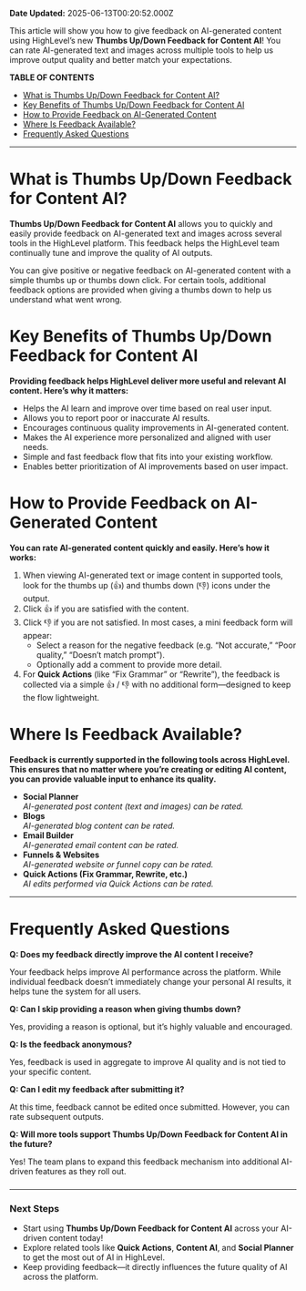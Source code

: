 **Date Updated:** 2025-06-13T00:20:52.000Z

This article will show you how to give feedback on AI-generated content using HighLevel’s new **Thumbs Up/Down Feedback for Content AI**! You can rate AI-generated text and images across multiple tools to help us improve output quality and better match your expectations.

  
**TABLE OF CONTENTS**

* [What is Thumbs Up/Down Feedback for Content AI?](#What-is-Thumbs-Up/Down-Feedback-for-Content-AI?)
* [Key Benefits of Thumbs Up/Down Feedback for Content AI](#Key-Benefits-of-Thumbs-Up/Down-Feedback-for-Content-AI)
* [How to Provide Feedback on AI-Generated Content](#How-to-Provide-Feedback-on-AI-Generated-Content)
* [Where Is Feedback Available?](#Where-Is-Feedback-Available?)
* [Frequently Asked Questions](#Frequently-Asked-Questions)

---

# **What is Thumbs Up/Down Feedback for Content AI?**

  
**Thumbs Up/Down Feedback for Content AI** allows you to quickly and easily provide feedback on AI-generated text and images across several tools in the HighLevel platform. This feedback helps the HighLevel team continually tune and improve the quality of AI outputs.

  
You can give positive or negative feedback on AI-generated content with a simple thumbs up or thumbs down click. For certain tools, additional feedback options are provided when giving a thumbs down to help us understand what went wrong.

  
# **Key Benefits of Thumbs Up/Down Feedback for Content AI**

  
**Providing feedback helps HighLevel deliver more useful and relevant AI content. Here’s why it matters:**

* Helps the AI learn and improve over time based on real user input.
* Allows you to report poor or inaccurate AI results.
* Encourages continuous quality improvements in AI-generated content.
* Makes the AI experience more personalized and aligned with user needs.
* Simple and fast feedback flow that fits into your existing workflow.
* Enables better prioritization of AI improvements based on user impact.

#   

# **How to Provide Feedback on AI-Generated Content**

  
**You can rate AI-generated content quickly and easily. Here’s how it works:**

1. When viewing AI-generated text or image content in supported tools, look for the thumbs up (:+1:) and thumbs down (:-1:) icons under the output.
2. Click :+1: if you are satisfied with the content.
3. Click :-1: if you are not satisfied. In most cases, a mini feedback form will appear:  
   * Select a reason for the negative feedback (e.g. “Not accurate,” “Poor quality,” “Doesn’t match prompt”).  
   * Optionally add a comment to provide more detail.
4. For **Quick Actions** (like “Fix Grammar” or “Rewrite”), the feedback is collected via a simple :+1: / :-1: with no additional form—designed to keep the flow lightweight.

  
# **Where Is Feedback Available?**

  
**Feedback is currently supported in the following tools across HighLevel. This ensures that no matter where you’re creating or editing AI content, you can provide valuable input to enhance its quality.**

* **Social Planner**  
_AI-generated post content (text and images) can be rated._
* **Blogs**  
_AI-generated blog content can be rated._
* **Email Builder**  
_AI-generated email content can be rated._
* **Funnels & Websites**  
_AI-generated website or funnel copy can be rated._
* **Quick Actions (Fix Grammar, Rewrite, etc.)**  
_AI edits performed via Quick Actions can be rated._

  
---

# **Frequently Asked Questions**

  
**Q: Does my feedback directly improve the AI content I receive?**

Your feedback helps improve AI performance across the platform. While individual feedback doesn’t immediately change your personal AI results, it helps tune the system for all users.

  
**Q: Can I skip providing a reason when giving thumbs down?**

Yes, providing a reason is optional, but it’s highly valuable and encouraged.

  
**Q: Is the feedback anonymous?**

Yes, feedback is used in aggregate to improve AI quality and is not tied to your specific content.

  
**Q: Can I edit my feedback after submitting it?**

At this time, feedback cannot be edited once submitted. However, you can rate subsequent outputs.

  
**Q: Will more tools support Thumbs Up/Down Feedback for Content AI in the future?**

Yes! The team plans to expand this feedback mechanism into additional AI-driven features as they roll out.

###   

---

### **Next Steps**

* Start using **Thumbs Up/Down Feedback for Content AI** across your AI-driven content today!
* Explore related tools like **Quick Actions**, **Content AI**, and **Social Planner** to get the most out of AI in HighLevel.
* Keep providing feedback—it directly influences the future quality of AI across the platform.